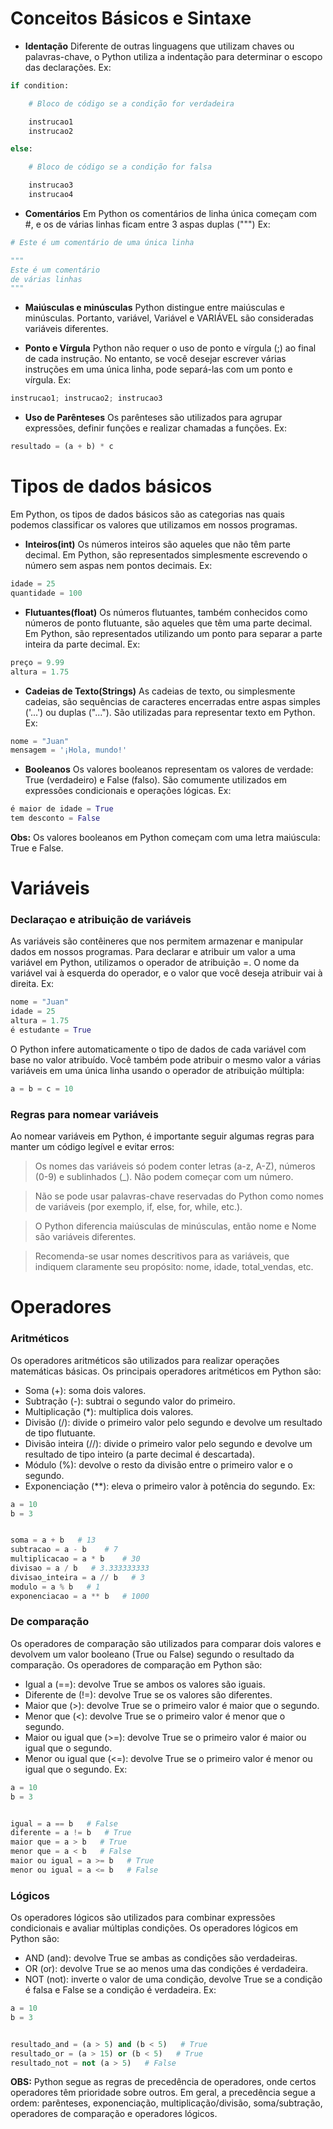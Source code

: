 # Conceitos Básicos e Sintaxe

* **Identação**
Diferente de outras linguagens que utilizam chaves ou palavras-chave, o Python utiliza a indentação para determinar o escopo das declarações.
Ex:
```python
if condition:

    # Bloco de código se a condição for verdadeira

    instrucao1
    instrucao2

else:

    # Bloco de código se a condição for falsa

    instrucao3
    instrucao4
```

* **Comentários**
Em Python os comentários de linha única começam com #, e os de várias linhas ficam entre 3 aspas duplas (""")
Ex:
```Python
# Este é um comentário de uma única linha

"""
Este é um comentário
de várias linhas
"""
```

* **Maiúsculas e minúsculas**
Python distingue entre maiúsculas e minúsculas. Portanto, variável, Variável e VARIÁVEL são consideradas variáveis diferentes.

* **Ponto e Vírgula**
Python não requer o uso de ponto e vírgula (;) ao final de cada instrução. No entanto, se você desejar escrever várias instruções em uma única linha, pode separá-las com um ponto e vírgula. 
Ex:
```python
instrucao1; instrucao2; instrucao3
```

* **Uso de Parênteses**
Os parênteses são utilizados para agrupar expressões, definir funções e realizar chamadas a funções.
Ex:
```python
resultado = (a + b) * c
```

# Tipos de dados básicos
Em Python, os tipos de dados básicos são as categorias nas quais podemos classificar os valores que utilizamos em nossos programas.

* **Inteiros(int)**
Os números inteiros são aqueles que não têm parte decimal. Em Python, são representados simplesmente escrevendo o número sem aspas nem pontos decimais.
Ex:
```python
idade = 25
quantidade = 100
```
* **Flutuantes(float)**
Os números flutuantes, também conhecidos como números de ponto flutuante, são aqueles que têm uma parte decimal. Em Python, são representados utilizando um ponto para separar a parte inteira da parte decimal.
Ex:
```python
preço = 9.99
altura = 1.75
```

* **Cadeias de Texto(Strings)**
As cadeias de texto, ou simplesmente cadeias, são sequências de caracteres encerradas entre aspas simples ('...') ou duplas ("..."). São utilizadas para representar texto em Python.
Ex:
```python
nome = "Juan"
mensagem = '¡Hola, mundo!'
```

* **Booleanos**
Os valores booleanos representam os valores de verdade: True (verdadeiro) e False (falso). São comumente utilizados em expressões condicionais e operações lógicas.
Ex:
```python
é maior de idade = True
tem desconto = False
```
**Obs:** Os valores booleanos em Python começam com uma letra maiúscula: True e False.

# Variáveis

### Declaraçao e atribuição de variáveis
As variáveis são contêineres que nos permitem armazenar e manipular dados em nossos programas. Para declarar e atribuir um valor a uma variável em Python, utilizamos o operador de atribuição =. O nome da variável vai à esquerda do operador, e o valor que você deseja atribuir vai à direita.
Ex:
```python
nome = "Juan"
idade = 25
altura = 1.75
é estudante = True
```
O Python infere automaticamente o tipo de dados de cada variável com base no valor atribuído.
Você também pode atribuir o mesmo valor a várias variáveis em uma única linha usando o operador de atribuição múltipla:
```python
a = b = c = 10
```

### Regras para nomear variáveis
Ao nomear variáveis em Python, é importante seguir algumas regras para manter um código legível e evitar erros:
>Os nomes das variáveis só podem conter letras (a-z, A-Z), números (0-9) e
>sublinhados (_). Não podem começar com um número.

>Não se pode usar palavras-chave reservadas do Python como nomes de
>variáveis (por exemplo, if, else, for, while, etc.).

>O Python diferencia maiúsculas de minúsculas, então nome e Nome são
>variáveis diferentes.

>Recomenda-se usar nomes descritivos para as variáveis, que indiquem
>claramente seu propósito: nome, idade, total_vendas, etc.

# Operadores

### Aritméticos
Os operadores aritméticos são utilizados para realizar operações matemáticas básicas. Os principais operadores aritméticos em Python são:

* Soma (+): soma dois valores.
* Subtração (-): subtrai o segundo valor do primeiro.
* Multiplicação (*): multiplica dois valores.
* Divisão (/): divide o primeiro valor pelo segundo e devolve um resultado de tipo flutuante.
* Divisão inteira (//): divide o primeiro valor pelo segundo e devolve um resultado de tipo inteiro (a parte decimal é descartada).
* Módulo (%): devolve o resto da divisão entre o primeiro valor e o segundo.
* Exponenciação (**): eleva o primeiro valor à potência do segundo.
Ex: 
```python
a = 10
b = 3


soma = a + b   # 13
subtracao = a - b    # 7
multiplicacao = a * b    # 30
divisao = a / b   # 3.333333333
divisao_inteira = a // b   # 3
modulo = a % b   # 1
exponenciacao = a ** b   # 1000
```
### De comparação
Os operadores de comparação são utilizados para comparar dois valores e devolvem um valor booleano (True ou False) segundo o resultado da comparação. Os operadores de comparação em Python são:

* Igual a (==): devolve True se ambos os valores são iguais.
* Diferente de (!=): devolve True se os valores são diferentes.
* Maior que (>): devolve True se o primeiro valor é maior que o segundo.
* Menor que (<): devolve True se o primeiro valor é menor que o segundo.
* Maior ou igual que (>=): devolve True se o primeiro valor é maior ou igual que o segundo.
* Menor ou igual que (<=): devolve True se o primeiro valor é menor ou igual que o segundo.
Ex:
```python
a = 10
b = 3


igual = a == b   # False
diferente = a != b   # True
maior que = a > b   # True
menor que = a < b   # False
maior ou igual = a >= b   # True
menor ou igual = a <= b   # False
```

### Lógicos
Os operadores lógicos são utilizados para combinar expressões condicionais e avaliar múltiplas condições. Os operadores lógicos em Python são:

* AND (and): devolve True se ambas as condições são verdadeiras.
* OR (or): devolve True se ao menos uma das condições é verdadeira.
* NOT (not): inverte o valor de uma condição, devolve True se a condição é falsa e False se a condição é verdadeira.
Ex:
```python
a = 10
b = 3


resultado_and = (a > 5) and (b < 5)   # True
resultado_or = (a > 15) or (b < 5)   # True
resultado_not = not (a > 5)   # False
```
**OBS:** Python segue as regras de precedência de operadores, onde certos operadores têm prioridade sobre outros. Em geral, a precedência segue a ordem: parênteses, exponenciação, multiplicação/divisão, soma/subtração, operadores de comparação e operadores lógicos.


```python

```